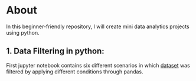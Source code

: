 # About
In this beginner-friendly repository, I will create mini data analytics projects using python.

## 1. Data Filtering in python:
First jupyter notebook contains six different scenarios in which [dataset](https://www.kaggle.com/datasets/ibrarhussain123/world-largest-cities-by-population-2024) was filtered by applying different conditions through pandas.
